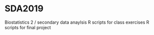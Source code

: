 # SDA2019
Biostatistics 2 / secondary data anaylsis
R scripts for class exercises
R scripts for final project
